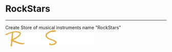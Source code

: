 # RockStars

---

Create Store of musical instruments name "RockStars"  
![alt](code/assets/img/RockStars.png)
